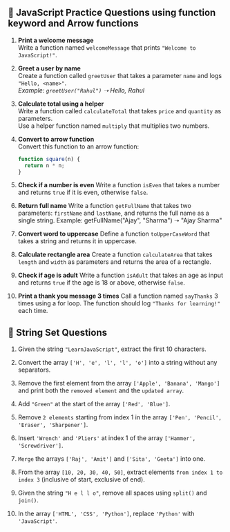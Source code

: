 ## 🚀 JavaScript Practice Questions using function keyword and Arrow functions

1. **Print a welcome message**  
   Write a function named `welcomeMessage` that prints `"Welcome to JavaScript!"`.

2. **Greet a user by name**  
   Create a function called `greetUser` that takes a parameter `name` and logs `"Hello, <name>"`.  
   _Example: `greetUser("Rahul")` ➝ Hello, Rahul_

3. **Calculate total using a helper**  
   Write a function called `calculateTotal` that takes `price` and `quantity` as parameters.  
   Use a helper function named `multiply` that multiplies two numbers.

4. **Convert to arrow function**  
   Convert this function to an arrow function:  
   ```javascript
   function square(n) {
     return n * n;
   }
5. **Check if a number is even**
   Write a function `isEven` that takes a number and returns `true` if it is even, otherwise `false`.

6. **Return full name**
   Write a function `getFullName` that takes two parameters: `firstName` and `lastName`, and returns the full name as a single string.
   Example: getFullName("Ajay", "Sharma") ➝ "Ajay Sharma"

7. **Convert word to uppercase**
   Define a function `toUpperCaseWord` that takes a string and returns it in uppercase.

8. **Calculate rectangle area**
   Create a function `calculateArea` that takes `length` and `width` as parameters and returns the area of a rectangle.

9. **Check if age is adult**
   Write a function `isAdult` that takes an age as input and returns `true` if the age is 18 or above, otherwise `false`.

10. **Print a thank you message 3 times**
   Call a function named `sayThanks` 3 times using a for loop.
   The function should log `"Thanks for learning!"` each time.


## 🚀 String Set Questions

1. Given the string `"LearnJavaScript"`, extract the first 10 characters.

2. Convert the array `['H', 'e', 'l', 'l', 'o']` into a string without any separators.

3. Remove the first element from the array `['Apple', 'Banana', 'Mango']` and print both the `removed element` and the `updated array`.

4. Add `"Green"` at the start of the array `['Red', 'Blue']`.

5. Remove `2 elements` starting from index 1 in the array `['Pen', 'Pencil', 'Eraser', 'Sharpener']`.

6. Insert `'Wrench'` and `'Pliers'` at index 1 of the array `['Hammer', 'Screwdriver']`.

7. `Merge` the arrays `['Raj', 'Amit']` and `['Sita', 'Geeta']` into one.

8. From the array `[10, 20, 30, 40, 50]`, extract elements `from index 1 to index 3` (inclusive of start, exclusive of end).

9. Given the string `"H e l l o"`, remove all spaces using `split()` and `join()`.

10. In the array `['HTML', 'CSS', 'Python']`, replace `'Python'` with `'JavaScript'`.

